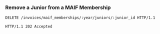 ### Remove a Junior from a MAIF Membership

```http
DELETE /invoices/maif_memberships/:year/juniors/:junior_id HTTP/1.1
```

```http
HTTP/1.1 202 Accepted
```
